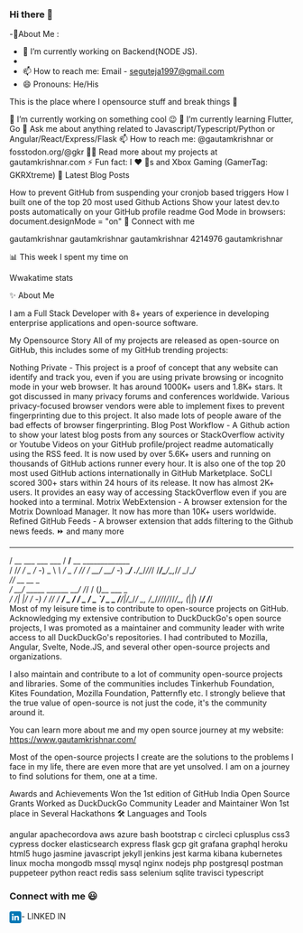 ### Hi there 👋
-💫About Me :
- 🔭 I’m currently working on Backend(NODE JS).
-  
- 📫 How to reach me: Email - seguteja1997@gmail.com
- 😄 Pronouns: He/His

This is the place where I opensource stuff and break things 🤣

🔭  I’m currently working on something cool 😉
🌱  I’m currently learning Flutter, Go
💬  Ask me about anything related to Javascript/Typescript/Python or Angular/React/Express/Flask
📫  How to reach me: @gautamkrishnar or fosstodon.org/@gkr
👨‍💻  Read more about my projects at gautamkrishnar.com
⚡  Fun fact: I ❤️ 🐶s and Xbox Gaming (GamerTag: GKRXtreme)
📕  Latest Blog Posts

How to prevent GitHub from suspending your cronjob based triggers
How I built one of the top 20 most used Github Actions
Show your latest dev.to posts automatically on your GitHub profile readme
God Mode in browsers: document.designMode = "on"
🔗  Connect with me

gautamkrishnar gautamkrishnar gautamkrishnar 4214976 gautamkrishnar

📊  This week I spent my time on

Wwakatime stats

✨  About Me

I am a Full Stack Developer with 8+ years of experience in developing enterprise applications and open-source software.

My Opensource Story
All of my projects are released as open-source on GitHub, this includes some of my GitHub trending projects:

Nothing Private - This project is a proof of concept that any website can identify and track you, even if you are using private browsing or incognito mode in your web browser. It has around 1000K+ users and 1.8K+ stars. It got discussed in many privacy forums and conferences worldwide. Various privacy-focused browser vendors were able to implement fixes to prevent fingerprinting due to this project. It also made lots of people aware of the bad effects of browser fingerprinting.
Blog Post Workflow - A Github action to show your latest blog posts from any sources or StackOverflow activity or Youtube Videos on your GitHub profile/project readme automatically using the RSS feed. It is now used by over 5.6K+ users and running on thousands of GitHub actions runner every hour. It is also one of the top 20 most used GitHub actions internationally in GitHub Marketplace.
SoCLI scored 300+ stars within 24 hours of its release. It now has almost 2K+ users. It provides an easy way of accessing StackOverflow even if you are hooked into a terminal.
Motrix WebExtension - A browser extension for the Motrix Download Manager. It now has more than 10K+ users worldwide.
Refined GitHub Feeds - A browser extension that adds filtering to the Github news feeds.
⏩   and many more

  ____                  ____                      
 / __ \___  ___ ___    / __/__  __ _____________  
/ /_/ / _ \/ -_) _ \  _\ \/ _ \/ // / __/ __/ -_) 
\____/ .__/\__/_//_/ /___/\___/\_,_/_/  \__/\__/  
   _/_/                  __  __   _               
  / __/  _____ ______ __/ /_/ /  (_)__  ___ _     
 / _/| |/ / -_) __/ // / __/ _ \/ / _ \/ _ `/ _ _ 
/___/|___/\__/_/  \_, /\__/_//_/_/_//_/\_, (_|_|_)
                 /___/                /___/       
Most of my leisure time is to contribute to open-source projects on GitHub. Acknowledging my extensive contribution to DuckDuckGo's open source projects, I was promoted as a maintainer and community leader with write access to all DuckDuckGo's repositories. I had contributed to Mozilla, Angular, Svelte, Node.JS, and several other open-source projects and organizations.

I also maintain and contribute to a lot of community open-source projects and libraries. Some of the communities includes Tinkerhub Foundation, Kites Foundation, Mozilla Foundation, Patternfly etc. I strongly believe that the true value of open-source is not just the code, it's the community around it.

You can learn more about me and my open source journey at my website: https://www.gautamkrishnar.com/

Most of the open-source projects I create are the solutions to the problems I face in my life, there are even more that are yet unsolved. I am on a journey to find solutions for them, one at a time.

Awards and Achievements
Won the 1st edition of GitHub India Open Source Grants
Worked as DuckDuckGo Community Leader and Maintainer
Won 1st place in Several Hackathons
🛠️  Languages and Tools

angular apachecordova aws azure bash bootstrap c circleci cplusplus css3 cypress docker elasticsearch express flask gcp git grafana graphql heroku html5 hugo jasmine javascript jekyll jenkins jest karma kibana kubernetes linux mocha mongodb mssql mysql nginx nodejs php postgresql postman puppeteer python react redis sass selenium sqlite travisci typescript

### Connect with me :smiley:

<a href="https://www.linkedin.com/in/teja-segu-26472717a/">
  <img align="left" alt="Vedant Jajoo Linkdin" width="21px" src="https://raw.githubusercontent.com/edent/SuperTinyIcons/099dc12b59179d07d534069bc8551718f786d91a/images/svg/linkedin.svg" />
</a>
- LINKED IN


